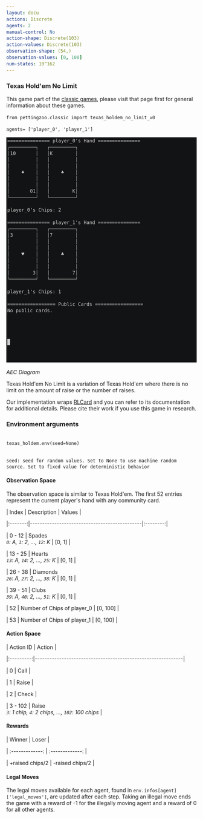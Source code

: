 ```yaml
---
layout: docu
actions: Discrete
agents: 2
manual-control: No
action-shape: Discrete(103)
action-values: Discrete(103)
observation-shape: (54,)
observation-values: [0, 100]
num-states: 10^162
---
```



### Texas Hold'em No Limit



This game part of the [classic games](../classic), please visit that page first for general information about these games.





`from pettingzoo.classic import texas_holdem_no_limit_v0`



`agents= ['player_0', 'player_1']`



![](classic_texas_holdem.gif)



*AEC Diagram*



Texas Hold'em No Limit is a variation of Texas Hold'em where there is no limit on the amount of raise or the number of raises.



Our implementation wraps [RLCard](http://rlcard.org/games.html#no-limit-texas-hold-em) and you can refer to its documentation for additional details. Please cite their work if you use this game in research.





### Environment arguments



```

texas_holdem.env(seed=None)

```



```

seed: seed for random values. Set to None to use machine random source. Set to fixed value for deterministic behavior

```



#### Observation Space



The observation space is similar to Texas Hold'em. The first 52 entries represent the current player's hand with any community card.



|  Index  | Description                                  |  Values  |

|:-------:|----------------------------------------------|:--------:|

|  0 - 12 | Spades<br>_`0`: A, `1`: 2, ..., `12`: K_     |  [0, 1]  |

| 13 - 25 | Hearts<br>_`13`: A, `14`: 2, ..., `25`: K_   |  [0, 1]  |

| 26 - 38 | Diamonds<br>_`26`: A, `27`: 2, ..., `38`: K_ |  [0, 1]  |

| 39 - 51 | Clubs<br>_`39`: A, `40`: 2, ..., `51`: K_    |  [0, 1]  |

|    52   | Number of Chips of player_0                  | [0, 100] |

|    53   | Number of Chips of player_1                  | [0, 100] |



#### Action Space



| Action ID | Action                                                      |

|:---------:|-------------------------------------------------------------|

|     0     | Call                                                        |

|     1     | Raise                                                       |

|     2     | Check                                                       |

|  3 - 102  | Raise<br>_`3`: 1 chip, `4`: 2 chips, ..., `102`: 100 chips_ |



#### Rewards



| Winner          | Loser           |

| :-------------: | :-------------: |

| +raised chips/2 | -raised chips/2 |



#### Legal Moves



The legal moves available for each agent, found in `env.infos[agent]['legal_moves']`, are updated after each step. Taking an illegal move ends the game with a reward of -1 for the illegally moving agent and a reward of 0 for all other agents.
